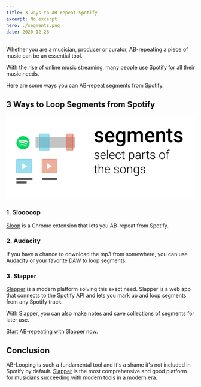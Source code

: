 ```yaml
---
title: 3 ways to AB-repeat Spotify
excerpt: No excerpt
hero: ./segments.png
date: 2020-12-28
---
```


Whether you are a musician, producer or curator, AB-repeating a piece of music can be an essential tool.

With the rise of online music streaming, many people use Spotify for all their music needs.

Here are some ways you can AB-repeat segments from Spotify. 

## 3 Ways to Loop Segments from Spotify

![3 ways to AB-repeat Spotify](./segments.png)

### 1. Slooooop

[Sloop](https://github.com/abdulazizali77/sloooop) is a Chrome extension that lets you AB-repeat from Spotify.

### 2. Audacity

If you have a chance to download the mp3 from somewhere, you can use [Audacity](https://www.audacityteam.org/) or your favorite DAW to loop segments.

### 3. Slapper

[Slapper](/) is a modern platform solving this exact need. Slapper is a web app that connects to the Spotify API and lets you mark up and loop segments from any Spotify track.

With Slapper, you can also make notes and save collections of segments for later use.

[Start AB-repeating with Slapper now.](/spotify-ab-looper/)

## Conclusion

AB-Looping is such a fundamental tool and it's a shame it's not included in Spotify by default. [Slapper](/) is the most comprehensive and good platform for musicians succeeding with modern tools in a modern era.